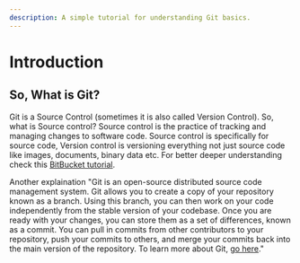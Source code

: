 ```yaml
---
description: A simple tutorial for understanding Git basics.
---
```


# Introduction

## So, What is Git? 

Git is a Source Control \(sometimes it is also called Version Control\). So, what is Source control?  Source control is the practice of tracking and managing changes to software code. Source control is specifically for source code, Version control is versioning everything not just source code like  images, documents, binary data etc. For better deeper understanding check this [BitBucket tutorial](https://www.atlassian.com/git/tutorials/what-is-version-control).

Another explaination "Git is an open-source distributed source code management system. Git allows you to create a copy of your repository known as a branch. Using this branch, you can then work on your code independently from the stable version of your codebase. Once you are ready with your changes, you can store them as a set of differences, known as a commit. You can pull in commits from other contributors to your repository, push your commits to others, and merge your commits back into the main version of the repository.  To learn more about Git, [go here](https://aws.amazon.com/devops/source-control/git/)."







